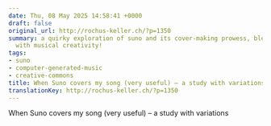 ```yaml
---
date: Thu, 08 May 2025 14:58:41 +0000
draft: false
original_url: http://rochus-keller.ch/?p=1350
summary: a quirky exploration of suno and its cover-making prowess, blending technology
  with musical creativity!
tags:
- suno
- computer-generated-music
- creative-commons
title: When Suno covers my song (very useful) – a study with variations
translationKey: http://rochus-keller.ch/?p=1350
---
```


When Suno covers my song (very useful) – a study with variations